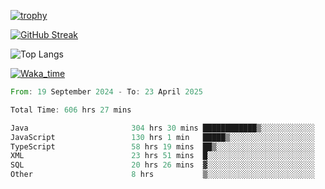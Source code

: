 <!--
**ren-joey/ren-joey** is a ✨ _special_ ✨ repository because its `README.md` (this file) appears on your GitHub profile.

Here are some ideas to get you started:

- 🔭 I’m currently working on ...
- 🌱 I’m currently learning ...
- 👯 I’m looking to collaborate on ...
- 🤔 I’m looking for help with ...
- 💬 Ask me about ...
- 📫 How to reach me: ...
- 😄 Pronouns: ...
- ⚡ Fun fact: ...
-->

[![trophy](https://github-profile-trophy.vercel.app/?username=ren-joey&theme=darkhub&column=5)](https://github.com/ren-joey)

[![GitHub Streak](https://streak-stats.demolab.com/?user=ren-joey&theme=dark)](https://github.com/ren-joey)

![Top Langs](https://github-readme-stats.vercel.app/api/top-langs?username=ren-joey&show_icons=true&layout=compact&locale=en&hide=html,CSS,scss,Pug,Twig&theme=dark)

[![Waka_time](https://github-readme-stats.vercel.app/api/wakatime?username=joeyren&theme=dark)](https://github.com/ren-joey)

<!--START_SECTION:waka-->

```rust
From: 19 September 2024 - To: 23 April 2025

Total Time: 606 hrs 27 mins

Java                       304 hrs 30 mins ████████████▒░░░░░░░░░░░░   49.56 %
JavaScript                 130 hrs 1 min   █████▒░░░░░░░░░░░░░░░░░░░   21.16 %
TypeScript                 58 hrs 19 mins  ██▒░░░░░░░░░░░░░░░░░░░░░░   09.49 %
XML                        23 hrs 51 mins  █░░░░░░░░░░░░░░░░░░░░░░░░   03.88 %
SQL                        20 hrs 26 mins  ▓░░░░░░░░░░░░░░░░░░░░░░░░   03.33 %
Other                      8 hrs           ▒░░░░░░░░░░░░░░░░░░░░░░░░   01.30 %
```

<!--END_SECTION:waka-->
